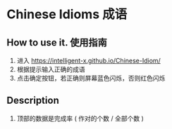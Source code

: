 # Chinese Idioms 成语

## How to use it. 使用指南
1. 进入 https://intelligent-x.github.io/Chinese-Idiom/
2. 根据提示输入正确的成语
3. 点击确定按钮，若正确则屏幕蓝色闪烁，否则红色闪烁

## Description
1. 顶部的数据是完成率 ( 作对的个数 / 全部个数 )